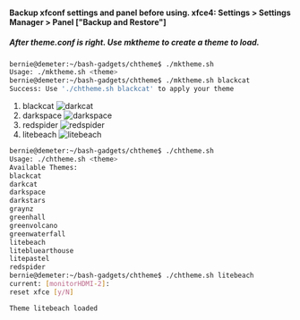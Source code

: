 #### Backup xfconf settings and panel before using. xfce4: Settings > Settings Manager > Panel ["Backup and Restore"]
##### After theme.conf is right. Use mktheme to create a theme to load.
```sh
bernie@demeter:~/bash-gadgets/chtheme$ ./mktheme.sh
Usage: ./mktheme.sh <theme>
bernie@demeter:~/bash-gadgets/chtheme$ ./mktheme.sh blackcat
Success: Use './chtheme.sh blackcat' to apply your theme
```

1. blackcat
![darkcat](https://user-images.githubusercontent.com/20193396/234690865-b1d6e9b8-86db-4181-9037-be2acccf3d9b.png)
2. darkspace
![darkspace](https://user-images.githubusercontent.com/20193396/234690950-666134c7-96ef-4f1f-b4ac-8c9287593333.png)
3. redspider 
![redspider](https://user-images.githubusercontent.com/20193396/234690971-84c14d03-faaa-46ad-b91d-09027f4f6444.png)
4. litebeach
![litebeach](https://user-images.githubusercontent.com/20193396/234691109-3f7712b5-eacb-4452-bdd2-cefbd523d58d.png)

```sh
bernie@demeter:~/bash-gadgets/chtheme$ ./chtheme.sh 
Usage: ./chtheme.sh <theme>
Available Themes: 
blackcat
darkcat
darkspace
darkstars
graynz
greenhall
greenvolcano
greenwaterfall
litebeach
litebluearthouse
litepastel
redspider
bernie@demeter:~/bash-gadgets/chtheme$ ./chtheme.sh litebeach
current: [monitorHDMI-2]: 
reset xfce [y/N] 

Theme litebeach loaded
```
